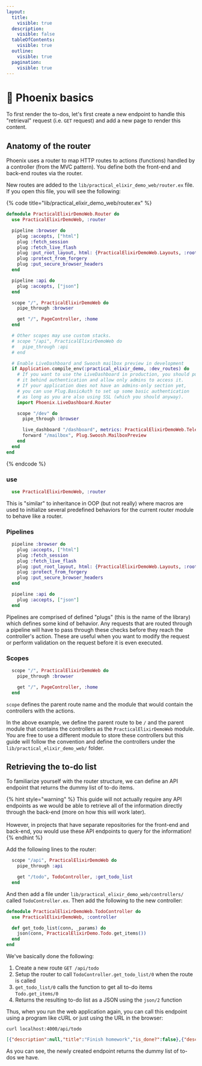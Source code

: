 ```yaml
---
layout:
  title:
    visible: true
  description:
    visible: false
  tableOfContents:
    visible: true
  outline:
    visible: true
  pagination:
    visible: true
---
```


# 🦇 Phoenix basics

To first render the to-dos, let's first create a new endpoint to handle this "retrieval" request (i.e. `GET` request) and add a new page to render this content.

## Anatomy of the router

Phoenix uses a router to map HTTP routes to actions (functions) handled by a controller (from the MVC pattern). You define both the front-end and back-end routes via the router.

New routes are added to the `lib/practical_elixir_demo_web/router.ex` file. If you open this file, you will see the following:

{% code title="lib/practical_elixir_demo_web/router.ex" %}
```elixir
defmodule PracticalElixirDemoWeb.Router do
  use PracticalElixirDemoWeb, :router

  pipeline :browser do
    plug :accepts, ["html"]
    plug :fetch_session
    plug :fetch_live_flash
    plug :put_root_layout, html: {PracticalElixirDemoWeb.Layouts, :root}
    plug :protect_from_forgery
    plug :put_secure_browser_headers
  end

  pipeline :api do
    plug :accepts, ["json"]
  end

  scope "/", PracticalElixirDemoWeb do
    pipe_through :browser

    get "/", PageController, :home
  end

  # Other scopes may use custom stacks.
  # scope "/api", PracticalElixirDemoWeb do
  #   pipe_through :api
  # end

  # Enable LiveDashboard and Swoosh mailbox preview in development
  if Application.compile_env(:practical_elixir_demo, :dev_routes) do
    # If you want to use the LiveDashboard in production, you should put
    # it behind authentication and allow only admins to access it.
    # If your application does not have an admins-only section yet,
    # you can use Plug.BasicAuth to set up some basic authentication
    # as long as you are also using SSL (which you should anyway).
    import Phoenix.LiveDashboard.Router

    scope "/dev" do
      pipe_through :browser

      live_dashboard "/dashboard", metrics: PracticalElixirDemoWeb.Telemetry
      forward "/mailbox", Plug.Swoosh.MailboxPreview
    end
  end
end
```
{% endcode %}

### use

```elixir
  use PracticalElixirDemoWeb, :router
```

This is "similar" to inheritance in OOP (but not really) where macros are used to initialize several predefined behaviors for the current router module to behave like a router.

### Pipelines

```elixir
  pipeline :browser do
    plug :accepts, ["html"]
    plug :fetch_session
    plug :fetch_live_flash
    plug :put_root_layout, html: {PracticalElixirDemoWeb.Layouts, :root}
    plug :protect_from_forgery
    plug :put_secure_browser_headers
  end

  pipeline :api do
    plug :accepts, ["json"]
  end
```

Pipelines are comprised of defined "plugs" (this is the name of the library) which defines some kind of behavior. Any requests that are routed through a pipeline will have to pass through these checks before they reach the controller's action. These are useful when you want to modify the request or perform validation on the request before it is even executed.

### Scopes

```elixir
  scope "/", PracticalElixirDemoWeb do
    pipe_through :browser

    get "/", PageController, :home
  end
```

`scope` defines the parent route name and the module that would contain the controllers with the actions.

In the above example, we define the parent route to be `/` and the parent module that contains the controllers as the `PracticalElixirDemoWeb` module. You are free to use a different module to store these controllers but this guide will follow the convention and define the controllers under the `lib/practical_elixir_demo_web/` folder.

## Retrieving the to-do list

To familiarize yourself with the router structure, we can define an API endpoint that returns the dummy list of to-do items.

{% hint style="warning" %}
This guide will not actually require any API endpoints as we would be able to retrieve all of the information directly through the back-end (more on how this will work later). \
\
However, in projects that have separate repositories for the front-end and back-end, you would use these API endpoints to query for the information!
{% endhint %}

Add the following lines to the router:

```elixir
  scope "/api", PracticalElixirDemoWeb do
    pipe_through :api

    get "/todo", TodoController, :get_todo_list
  end
```

And then add a file under `lib/practical_elixir_demo_web/controllers/` called `TodoController.ex`. Then add the following to the new controller:

```elixir
defmodule PracticalElixirDemoWeb.TodoController do
  use PracticalElixirDemoWeb, :controller

  def get_todo_list(conn, _params) do
    json(conn, PracticalElixirDemo.Todo.get_items())
  end
end
```

We've basically done the following:

1. Create a new route `GET /api/todo`
2. Setup the router to call `TodoController.get_todo_list/0` when the route is called
3. `get_todo_list/0` calls the function to get all to-do items `Todo.get_items/0`&#x20;
4. Returns the resulting to-do list as a JSON using the `json/2` function

Thus, when you run the web application again, you can call this endpoint using a program like cURL or just using the URL in the browser:

```
curl localhost:4000/api/todo
```

```json
[{"description":null,"title":"Finish homework","is_done?":false},{"description":"Ideally somewhere that is cheap and quiet","title":"Find accommodation","is_done?":false},{"description":null,"title":"Take out the rubbish","is_done?":true}]%         
```

As you can see, the newly created endpoint returns the dummy list of to-dos we have.
